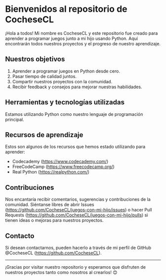 # Bienvenidos al repositorio de CocheseCL

¡Hola a todos! Mi nombre es CocheseCL y este repositorio fue creado para aprender a programar juegos junto a mi hijo usando Python. Aquí encontrarán todos nuestros proyectos y el progreso de nuestro aprendizaje.

## Nuestros objetivos

1. Aprender a programar juegos en Python desde cero.
2. Pasar tiempo de calidad juntos.
3. Compartir nuestros proyectos con la comunidad.
4. Recibir feedback y consejos para mejorar nuestras habilidades.

## Herramientas y tecnologías utilizadas

Estamos utilizando Python como nuestro lenguaje de programación principal.

## Recursos de aprendizaje

Estos son algunos de los recursos que hemos estado utilizando para aprender:

- Codecademy (https://www.codecademy.com/)
- FreeCodeCamp (https://www.freecodecamp.org/)
- Real Python (https://realpython.com/)

## Contribuciones

Nos encantaría recibir comentarios, sugerencias y contribuciones de la comunidad. Siéntanse libres de abrir Issues (https://github.com/CocheseCL/juegos-con-mi-hijo/issues) o hacer Pull Requests (https://github.com/CocheseCL/juegos-con-mi-hijo/pulls) si tienen ideas o mejoras para nuestros proyectos.

## Contacto

Si desean contactarnos, pueden hacerlo a través de mi perfil de GitHub @CocheseCL (https://github.com/CocheseCL).

---

¡Gracias por visitar nuestro repositorio y esperamos que disfruten de nuestros proyectos tanto como nosotros al crearlos! 😊

